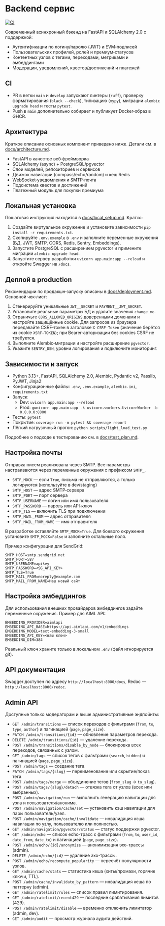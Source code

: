 # Backend сервис

[![CI](https://github.com/OWNER/REPO/actions/workflows/ci.yml/badge.svg)](https://github.com/OWNER/REPO/actions/workflows/ci.yml)

Современный асинхронный бэкенд на FastAPI и SQLAlchemy 2.0 с поддержкой:
- Аутентификации по логину/паролю (JWT) и EVM‑подписей
- Пользовательских профилей, ролей и премиум‑статусов
- Контентных узлов с тегами, переходами, метриками и эмбеддингами
- Модерации, уведомлений, квестов/достижений и платежей

## CI

- PR в ветки `main` и `develop` запускают линтеры (`ruff`), проверку форматирования (`black --check`), типизацию (`mypy`), миграции `alembic upgrade head` и тесты `pytest`.
- Push в `main` дополнительно собирает и публикует Docker‑образ в GHCR.

## Архитектура
Краткое описание основных компонент приведено ниже. Детали см. в [docs/architecture.md](docs/architecture.md).

- FastAPI в качестве веб‑фреймворка
- SQLAlchemy (async) + PostgreSQL/pgvector
- Слои моделей, репозиториев и сервисов
- Движок навигации (compass/echo/random) и кеш Redis
- WebSocket‑уведомления и SMTP‑почта
- Подсистема квестов и достижений
- Платежный модуль для покупки премиума

## Локальная установка
Пошаговая инструкция находится в [docs/local_setup.md](docs/local_setup.md). Кратко:
1. Создайте виртуальное окружение и установите зависимости `pip install -r requirements.txt`.
2. Скопируйте `.env.example` в `.env` и заполните переменные окружения (БД, JWT, SMTP, CORS, Redis, Sentry, Embeddings).
3. Запустите PostgreSQL с расширением pgvector и примените миграции `alembic upgrade head`.
4. Запустите сервер разработки `uvicorn app.main:app --reload` и откройте Swagger на `/docs`.

## Деплой в production
Рекомендации по продакшн‑запуску описаны в [docs/deployment.md](docs/deployment.md). Основной чек‑лист:
1. Сгенерируйте уникальные `JWT__SECRET` и `PAYMENT__JWT_SECRET`.
2. Установите реальные параметры БД и удалите значения `change_me`.
3. Ограничьте `CORS_ALLOWED_ORIGINS` доверенными доменами и настройте защищённые cookie. Для запросов из браузера передавайте CSRF‑токен в заголовке `X-CSRF-Token` (значение берётся из cookie `XSRF-TOKEN`); при Bearer‑авторизации без cookies CSRF не требуется.
4. Выполните Alembic‑миграции и настройте расширение `pgvector`.
5. Укажите `SENTRY_DSN`, уровни логирования и подключите мониторинг.

## Зависимости и запуск
- Python 3.13+, FastAPI, SQLAlchemy 2.0, Alembic, Pydantic v2, Passlib, PyJWT, Jinja2
- Конфигурационные файлы: `.env`, `.env.example`, `alembic.ini`, `requirements.txt`
- Запуск:
  - Dev: `uvicorn app.main:app --reload`
  - Prod: `gunicorn app.main:app -k uvicorn.workers.UvicornWorker -b 0.0.0.0:8000`
- Тесты: `pytest`
- Покрытие: `coverage run -m pytest && coverage report`
- Лёгкий нагрузочный прогон: `python scripts/light_load_test.py`

Подробнее о подходе к тестированию см. в [docs/test_plan.md](docs/test_plan.md).

## Настройка почты
Отправка писем реализована через SMTP. Все параметры настраиваются через переменные окружения с префиксом `SMTP_`.

- `SMTP_MOCK` — если `True`, письма не отправляются, а только логируются (используйте в dev/staging)
- `SMTP_HOST` — адрес SMTP‑сервера
- `SMTP_PORT` — порт сервера
- `SMTP_USERNAME` — логин или имя пользователя
- `SMTP_PASSWORD` — пароль или API‑ключ
- `SMTP_TLS` — включить TLS при подключении
- `SMTP_MAIL_FROM` — адрес отправителя
- `SMTP_MAIL_FROM_NAME` — имя отправителя

В разработке оставляйте `SMTP_MOCK=True`. Для боевого окружения установите `SMTP_MOCK=False` и заполните остальные поля.

Пример конфигурации для SendGrid:
```
SMTP_HOST=smtp.sendgrid.net
SMTP_PORT=587
SMTP_USERNAME=apikey
SMTP_PASSWORD=<SG_API_KEY>
SMTP_TLS=True
SMTP_MAIL_FROM=noreply@example.com
SMTP_MAIL_FROM_NAME=Наш новый сайт
```

## Настройка эмбеддингов
Для использования внешних провайдеров эмбеддингов задайте переменные окружения. Пример для AIML API:
```
EMBEDDING_PROVIDER=aimlapi
EMBEDDING_API_BASE=https://api.aimlapi.com/v1/embeddings
EMBEDDING_MODEL=text-embedding-3-small
EMBEDDING_API_KEY=<ваш ключ>
EMBEDDING_DIM=384
```
Реальный ключ храните только в локальном `.env` (файл игнорируется git).

## API документация
Swagger доступен по адресу `http://localhost:8000/docs`, Redoc — `http://localhost:8000/redoc`.

## Admin API

Доступные только модераторам и выше административные эндпойнты:

- `GET /admin/transitions` — список переходов с фильтрами (`from`, `to`, `type`, `author`) и пагинацией (`page`, `page_size`).
- `PATCH /admin/transitions/{id}` — обновление параметров перехода.
- `DELETE /admin/transitions/{id}` — удаление перехода.
- `POST /admin/transitions/disable_by_node` — блокировка всех переходов, связанных с узлом.
- `GET /admin/tags` — список тегов с фильтрами (`search`, `hidden`) и пагинацией (`page`, `page_size`).
- `POST /admin/tags` — создание тега.
- `PATCH /admin/tags/{slug}` — переименование или скрытие/показ тега.
- `POST /admin/tags/merge` — объединение тегов (`from_slug` → `to_slug`).
- `POST /admin/tags/{slug}/detach` — отвязка тега от узлов (всех или выбранных).
- `POST /admin/navigation/run` — выполнить генерацию навигации для узла и пользователя/анонима.
- `POST /admin/navigation/cache/set` — установить кэш навигации для пары пользователь/узел.
- `POST /admin/navigation/cache/invalidate` — инвалидация кэша навигации по узлу, пользователю или полностью.
- `GET /admin/navigation/pgvector/status` — статус поддержки pgvector.
- `GET /admin/echo` — список echo-трасс с фильтрами (`from`, `to`, `user_id`, `date_from`, `date_to`) и пагинацией (`page`, `page_size`).
- `POST /admin/echo/{id}/anonymize` — анонимизация эхо-трассы (admin).
- `DELETE /admin/echo/{id}` — удаление эхо-трассы.
- `POST /admin/echo/recompute_popularity` — пересчёт популярности узлов.
- `GET /admin/cache/stats` — статистика кеша (хиты/промахи, горячие ключи, TTL).
- `POST /admin/cache/invalidate_by_pattern` — инвалидация кеша по паттерну (admin).
- `GET /admin/ratelimit/rules` — список правил лимитирования.
- `GET /admin/ratelimit/recent429` — последние срабатывания лимитов (429).
- `POST /admin/ratelimit/disable` — временно отключить лимитатор (admin, dev).
- `GET /admin/audit` — просмотр журнала аудита действий.
